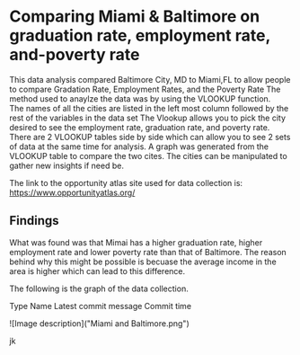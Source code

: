 # Comparing Miami & Baltimore on graduation rate, employment rate, and-poverty rate


This data analysis compared Baltimore City, MD to Miami,FL to allow people to compare Gradation Rate, Employment Rates, and the Poverty Rate
The method used to anaylze the data was by using the VLOOKUP function.  
The names of all the cities are listed in the left most column followed by the rest of the variables in the data set
The Vlookup allows you to pick the city desired to see the employment rate, graduation rate, and poverty rate.
There are 2 VLOOKUP tables side by side which can allow you to see 2 sets of data at the same time for analysis.
A graph was generated from the VLOOKUP table to compare the two cites.
The cities can be manipulated to gather new insights if need be. 

The link to the opportunity atlas site used for data collection is: https://www.opportunityatlas.org/ 

## Findings
What was found was that Mimai has a higher graduation rate, higher employment rate and lower poverty rate than that of Baltimore. 
The reason behind why this might be possible is becuase the average income in the area is higher which can lead to this difference. 

The following is the graph of the data collection.


Type	Name	Latest commit message	Commit time

![Image description]("Miami and Baltimore.png")

jk
